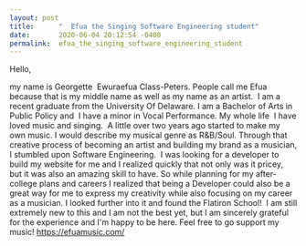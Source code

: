 ```yaml
---
layout: post
title:      "  Efua the Singing Software Engineering student"
date:       2020-06-04 20:12:54 -0400
permalink:  efua_the_singing_software_engineering_student
---
```




Hello, 

my name is Georgette  Ewuraefua Class-Peters. People call me Efua because that is my middle name as well as my name as an artist.  I am a recent graduate from the University Of Delaware. I am a Bachelor of Arts in Public Policy and  I have a minor in Vocal Performance. My whole life  I have loved music and singing.  A little over two years ago started to make my own music. I would describe my musical genre as R&B/Soul. Through that creative process of becoming an artist and building my brand as a musician, I stumbled upon Software Engineering.  I was looking for a developer to build my website for me and I realized quickly that not only was it pricey, but it was also an amazing skill to have. So while planning for my after-college plans and careers I realized that being a Developer could also be a great way for me to express my creativity while also focusing on my career as a musician. I looked further into it and found the Flatiron School!  I am still extremely new to this and I am not the best yet, but I am sincerely grateful for the experience and I'm happy to be here. Feel free to go support my music! https://efuamusic.com/
